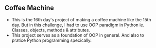 ## Coffee Machine

- This is the 16th day's project of making a coffee machine like the 15th day. But in this challenge, I had to use OOP paradigm in Python ie. Classes, objects, methods & attributes.
- This project serves as a foundation of OOP in general. And also to pratice Python programming specically.
